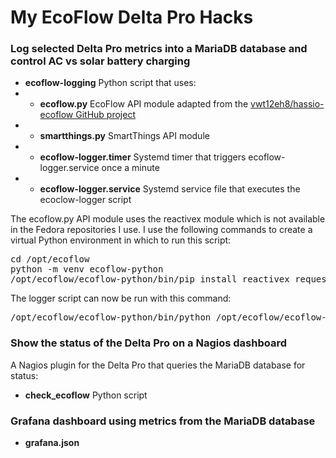 # My EcoFlow Delta Pro Hacks

### Log selected Delta Pro metrics into a MariaDB database and control AC vs solar battery charging

* **ecoflow-logging** Python script that uses:
* * **ecoflow.py** EcoFlow API module adapted from the [vwt12eh8/hassio-ecoflow GitHub project](https://github.com/vwt12eh8/hassio-ecoflow)
* * **smartthings.py** SmartThings API module
* * **ecoflow-logger.timer** Systemd timer that triggers ecoflow-logger.service once a minute
* * **ecoflow-logger.service** Systemd service file that executes the ecoclow-logger script

The ecoflow.py API module uses the reactivex module which is not available in the Fedora repositories I use.  I use the following commands to create a virtual Python environment in which to run this script:
<pre>cd /opt/ecoflow 
python -m venv ecoflow-python
/opt/ecoflow/ecoflow-python/bin/pip install reactivex requests PyMySQL mysqlclient</pre>

The logger script can now be run with this command:
<pre>/opt/ecoflow/ecoflow-python/bin/python /opt/ecoflow/ecoflow-logger</pre>

### Show the status of the Delta Pro on a Nagios dashboard 

A Nagios plugin for the Delta Pro that queries the MariaDB database for status:

* **check_ecoflow** Python script
 
### Grafana dashboard using metrics from the MariaDB database

* **grafana.json**


